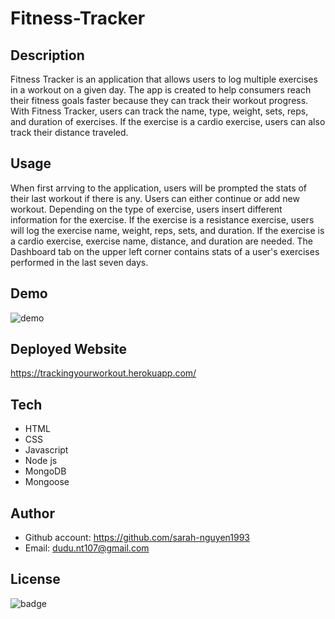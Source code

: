 # Fitness-Tracker
## Description
Fitness Tracker is an application that allows users to log multiple exercises in a workout on a given day. The app is created to help consumers reach their fitness goals faster because they can track their workout progress. With Fitness Tracker, users can track the name, type, weight, sets, reps, and duration of exercises. If the exercise is a cardio exercise, users can also track their distance traveled.
## Usage
When first arrving to the application, users will be prompted the stats of their last workout if there is any. Users can either continue or add new workout. Depending on the type of exercise, users insert different information for the exercise. If the exercise is a resistance exercise, users will log the exercise name, weight, reps, sets, and duration. If the exercise is a cardio exercise, exercise name, distance, and duration are needed. The Dashboard tab on the upper left corner contains stats of a user's exercises performed in the last seven days. 
## Demo
![demo](fitnessTracker.gif)
## Deployed Website 
https://trackingyourworkout.herokuapp.com/
## Tech
* HTML
* CSS
* Javascript
* Node js
* MongoDB
* Mongoose
## Author
* Github account: https://github.com/sarah-nguyen1993
* Email:  dudu.nt107@gmail.com 
## License
![badge](https://img.shields.io/badge/license-MIT-green) 
